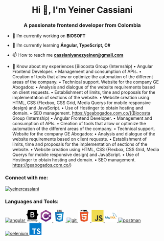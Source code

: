 <h1 align="center">Hi 👋, I'm Yeiner Cassiani</h1>
<h3 align="center">A passionate frontend developer from Colombia</h3>

- 🔭 I’m currently working on **BIOSOFT**

- 🌱 I’m currently learning **Ángular, TypeScript, C#**

- 📫 How to reach me **cassianiyanezyeiner@gmail.com**

- 📄 Know about my experiences [Biocosta Group (Internship) • Angular Frontend Developer. • Management and consumption of APIs. • Creation of tools that allow or optimize the automation of the different areas of the company. • Technical support. Website for the company GE Abogados: • Analysis and dialogue of the website requirements based on client requests. • Establishment of limits, time and proposals for the implementation of sections of the website. • Website creation using HTML, CSS (Flexbox, CSS Grid, Media Querys for mobile responsive design) and JavaScript. • Use of Hostinger to obtain hosting and domain. • SEO management. https://geabogados.com.co/](Biocosta Group (Internship) • Angular Frontend Developer. • Management and consumption of APIs. • Creation of tools that allow or optimize the automation of the different areas of the company. • Technical support. Website for the company GE Abogados: • Analysis and dialogue of the website requirements based on client requests. • Establishment of limits, time and proposals for the implementation of sections of the website. • Website creation using HTML, CSS (Flexbox, CSS Grid, Media Querys for mobile responsive design) and JavaScript. • Use of Hostinger to obtain hosting and domain. • SEO management. https://geabogados.com.co/)

<h3 align="left">Connect with me:</h3>
<p align="left">
<a href="https://linkedin.com/in/yeinercassiani" target="blank"><img align="center" src="https://raw.githubusercontent.com/rahuldkjain/github-profile-readme-generator/master/src/images/icons/Social/linked-in-alt.svg" alt="yeinercassiani" height="30" width="40" /></a>
</p>

<h3 align="left">Languages and Tools:</h3>
<p align="left"> <a href="https://angular.io" target="_blank" rel="noreferrer"> <img src="https://angular.io/assets/images/logos/angular/angular.svg" alt="angular" width="40" height="40"/> </a> <a href="https://getbootstrap.com" target="_blank" rel="noreferrer"> <img src="https://raw.githubusercontent.com/devicons/devicon/master/icons/bootstrap/bootstrap-plain-wordmark.svg" alt="bootstrap" width="40" height="40"/> </a> <a href="https://www.w3schools.com/cs/" target="_blank" rel="noreferrer"> <img src="https://raw.githubusercontent.com/devicons/devicon/master/icons/csharp/csharp-original.svg" alt="csharp" width="40" height="40"/> </a> <a href="https://www.w3schools.com/css/" target="_blank" rel="noreferrer"> <img src="https://raw.githubusercontent.com/devicons/devicon/master/icons/css3/css3-original-wordmark.svg" alt="css3" width="40" height="40"/> </a> <a href="https://git-scm.com/" target="_blank" rel="noreferrer"> <img src="https://www.vectorlogo.zone/logos/git-scm/git-scm-icon.svg" alt="git" width="40" height="40"/> </a> <a href="https://www.w3.org/html/" target="_blank" rel="noreferrer"> <img src="https://raw.githubusercontent.com/devicons/devicon/master/icons/html5/html5-original-wordmark.svg" alt="html5" width="40" height="40"/> </a> <a href="https://developer.mozilla.org/en-US/docs/Web/JavaScript" target="_blank" rel="noreferrer"> <img src="https://raw.githubusercontent.com/devicons/devicon/master/icons/javascript/javascript-original.svg" alt="javascript" width="40" height="40"/> </a> <a href="https://www.mysql.com/" target="_blank" rel="noreferrer"> <img src="https://raw.githubusercontent.com/devicons/devicon/master/icons/mysql/mysql-original-wordmark.svg" alt="mysql" width="40" height="40"/> </a> <a href="https://postman.com" target="_blank" rel="noreferrer"> <img src="https://www.vectorlogo.zone/logos/getpostman/getpostman-icon.svg" alt="postman" width="40" height="40"/> </a> <a href="https://www.selenium.dev" target="_blank" rel="noreferrer"> <img src="https://raw.githubusercontent.com/detain/svg-logos/780f25886640cef088af994181646db2f6b1a3f8/svg/selenium-logo.svg" alt="selenium" width="40" height="40"/> </a> <a href="https://www.typescriptlang.org/" target="_blank" rel="noreferrer"> <img src="https://raw.githubusercontent.com/devicons/devicon/master/icons/typescript/typescript-original.svg" alt="typescript" width="40" height="40"/> </a> </p>
